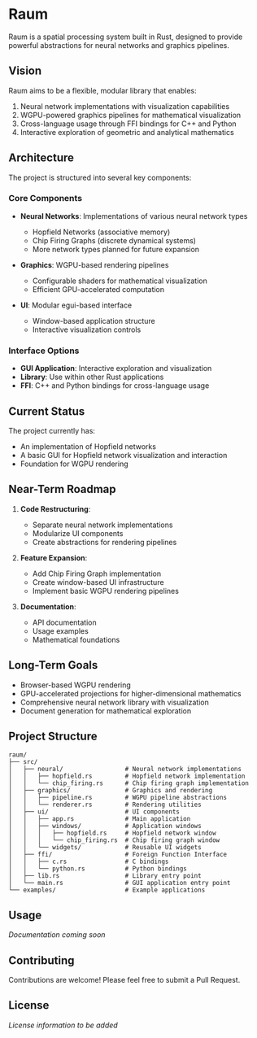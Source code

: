# Raum

Raum is a spatial processing system built in Rust, designed to provide powerful abstractions for neural networks and graphics pipelines.

## Vision

Raum aims to be a flexible, modular library that enables:

1. Neural network implementations with visualization capabilities
2. WGPU-powered graphics pipelines for mathematical visualization
3. Cross-language usage through FFI bindings for C++ and Python
4. Interactive exploration of geometric and analytical mathematics

## Architecture

The project is structured into several key components:

### Core Components

- **Neural Networks**: Implementations of various neural network types
  - Hopfield Networks (associative memory)
  - Chip Firing Graphs (discrete dynamical systems)
  - More network types planned for future expansion

- **Graphics**: WGPU-based rendering pipelines
  - Configurable shaders for mathematical visualization
  - Efficient GPU-accelerated computation

- **UI**: Modular egui-based interface
  - Window-based application structure
  - Interactive visualization controls

### Interface Options

- **GUI Application**: Interactive exploration and visualization
- **Library**: Use within other Rust applications
- **FFI**: C++ and Python bindings for cross-language usage

## Current Status

The project currently has:
- An implementation of Hopfield networks
- A basic GUI for Hopfield network visualization and interaction
- Foundation for WGPU rendering

## Near-Term Roadmap

1. **Code Restructuring**:
   - Separate neural network implementations
   - Modularize UI components
   - Create abstractions for rendering pipelines

2. **Feature Expansion**:
   - Add Chip Firing Graph implementation
   - Create window-based UI infrastructure
   - Implement basic WGPU rendering pipelines

3. **Documentation**:
   - API documentation
   - Usage examples
   - Mathematical foundations

## Long-Term Goals

- Browser-based WGPU rendering
- GPU-accelerated projections for higher-dimensional mathematics
- Comprehensive neural network library with visualization
- Document generation for mathematical exploration

## Project Structure

```
raum/
├── src/
│   ├── neural/                 # Neural network implementations
│   │   ├── hopfield.rs         # Hopfield network implementation
│   │   └── chip_firing.rs      # Chip firing graph implementation
│   ├── graphics/               # Graphics and rendering
│   │   ├── pipeline.rs         # WGPU pipeline abstractions
│   │   └── renderer.rs         # Rendering utilities
│   ├── ui/                     # UI components
│   │   ├── app.rs              # Main application
│   │   ├── windows/            # Application windows
│   │   │   ├── hopfield.rs     # Hopfield network window
│   │   │   └── chip_firing.rs  # Chip firing graph window
│   │   └── widgets/            # Reusable UI widgets
│   ├── ffi/                    # Foreign Function Interface
│   │   ├── c.rs                # C bindings
│   │   └── python.rs           # Python bindings
│   ├── lib.rs                  # Library entry point
│   └── main.rs                 # GUI application entry point
└── examples/                   # Example applications
```

## Usage

*Documentation coming soon*

## Contributing

Contributions are welcome! Please feel free to submit a Pull Request.

## License

*License information to be added*